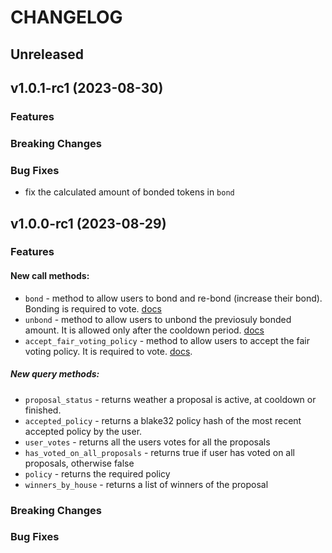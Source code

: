 <!-- markdownlint-disable MD013 -->
<!-- markdownlint-disable MD024 -->

<!--
Changelogs are for humans, not machines.
There should be an entry for every single version.
The same types of changes should be grouped.
The latest version comes first.
The release date of each version is displayed.

Usage:

Change log entries are to be added to the Unreleased section. Example entry:

* [#<PR-number>](https://github.com/umee-network/umee/pull/<PR-number>) <description>

-->

# CHANGELOG

## Unreleased

## v1.0.1-rc1 (2023-08-30)

### Features

### Breaking Changes

### Bug Fixes

- fix the calculated amount of bonded tokens in `bond`

## v1.0.0-rc1 (2023-08-29)

### Features

#### New call methods:

- `bond` - method to allow users to bond and re-bond (increase their bond). Bonding is required to vote. [docs](https://github.com/near-ndc/gov/blob/main/framework-v1/elections-voting.md)
- `unbond` - method to allow users to unbond the previosuly bonded amount. It is allowed only after the cooldown period. [docs](https://github.com/near-ndc/gov/blob/main/framework-v1/elections-voting.md)
- `accept_fair_voting_policy` - method to allow users to accept the fair voting policy. It is required to vote. [docs](https://github.com/near-ndc/gov/blob/main/framework-v1/elections-voting.md).

##### New query methods:

- `proposal_status` - returns weather a proposal is active, at cooldown or finished.
- `accepted_policy` - returns a blake32 policy hash of the most recent accepted policy by the user.
- `user_votes` - returns all the users votes for all the proposals
- `has_voted_on_all_proposals` - returns true if user has voted on all proposals, otherwise false
- `policy` - returns the required policy
- `winners_by_house` - returns a list of winners of the proposal

### Breaking Changes

### Bug Fixes
